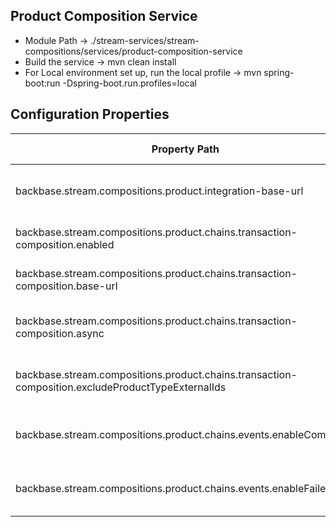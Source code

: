 ## Product Composition Service
* Module Path -> ./stream-services/stream-compositions/services/product-composition-service
* Build the service -> mvn clean install
* For Local environment set up, run the local profile -> mvn spring-boot:run -Dspring-boot.run.profiles=local

## Configuration Properties

| Property Path  | Property Description |
   | ------------- | ------------- |
backbase.stream.compositions.product.integration-base-url | The Integration base url, which pulls the data from core
backbase.stream.compositions.product.chains.transaction-composition.enabled | The toggle for chaining to be enabled/disabled
backbase.stream.compositions.product.chains.transaction-composition.base-url | The transaction composition service base url
backbase.stream.compositions.product.chains.transaction-composition.async | The toggle for composition chaining to be async or sync
backbase.stream.compositions.product.chains.transaction-composition.excludeProductTypeExternalIds | The Product Types to be excluded during chaining
backbase.stream.compositions.product.chains.events.enableCompleted | The toggle for enabling events on composition completion
backbase.stream.compositions.product.chains.events.enableFailed | The toggle for enabling events on composition failure


